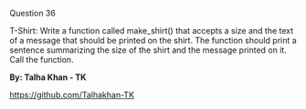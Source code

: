 Question 36

T-Shirt: Write a function called make_shirt() that accepts a size and the text of a message that should be printed on the shirt. The function should print a sentence summarizing the size of the shirt and the message printed on it. Call the function.


**By: Talha Khan - TK**

https://github.com/Talhakhan-TK